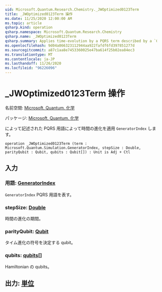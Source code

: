 ```yaml
---
uid: Microsoft.Quantum.Research.Chemistry._JWOptimized0123Term
title: _JWOptimized0123Term 操作
ms.date: 11/25/2020 12:00:00 AM
ms.topic: article
qsharp.kind: operation
qsharp.namespace: Microsoft.Quantum.Research.Chemistry
qsharp.name: _JWOptimized0123Term
qsharp.summary: Applies time-evolution by a PQRS term described by a `GeneratorIndex`.
ms.openlocfilehash: 9d04a866323112944aa922fafdf6fd397851277d
ms.sourcegitcommit: a87c1aa8e7453360025e47ba614f25b02ea84ec3
ms.translationtype: MT
ms.contentlocale: ja-JP
ms.lasthandoff: 11/26/2020
ms.locfileid: "96226096"
---
```

# <a name="_jwoptimized0123term-operation"></a>_JWOptimized0123Term 操作

名前空間: [Microsoft. Quantum. 化学](xref:Microsoft.Quantum.Research.Chemistry)

パッケージ: [Microsoft. Quantum. 化学](https://nuget.org/packages/Microsoft.Quantum.Research.Chemistry)


によって記述された PQRS 用語によって時間の進化を適用 `GeneratorIndex` します。

```qsharp
operation _JWOptimized0123Term (term : Microsoft.Quantum.Simulation.GeneratorIndex, stepSize : Double, parityQubit : Qubit, qubits : Qubit[]) : Unit is Adj + Ctl
```


## <a name="input"></a>入力

### <a name="term--generatorindex"></a>用語: [GeneratorIndex](xref:Microsoft.Quantum.Simulation.GeneratorIndex)

`GeneratorIndex` PQRS 用語を表す。


### <a name="stepsize--double"></a>stepSize: [Double](xref:microsoft.quantum.lang-ref.double)

時間の進化の期間。


### <a name="parityqubit--qubit"></a>parityQubit: [Qubit](xref:microsoft.quantum.lang-ref.qubit)

タイム進化の符号を決定する qubit。


### <a name="qubits--qubit"></a>qubits: [qubits](xref:microsoft.quantum.lang-ref.qubit)[]

Hamiltonian の qubits。



## <a name="output--unit"></a>出力: [単位](xref:microsoft.quantum.lang-ref.unit)

